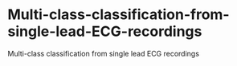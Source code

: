 # Multi-class-classification-from-single-lead-ECG-recordings
Multi-class classification from single lead ECG recordings
